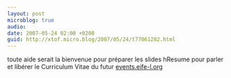 ```yaml
---
layout: post
microblog: true
audio: 
date: 2007-05-24 02:00 +0200
guid: http://xtof.micro.blog/2007/05/24/t77061282.html
---
```

toute aide serait la bienvenue pour préparer les slides hResume pour parler et libérer le Curriculum Vitae du futur [events.eife-l.org](http://events.eife-l.org)
